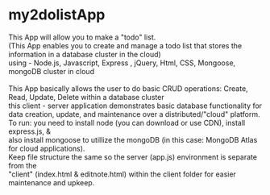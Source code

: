 # my2dolistApp <br>
This App will allow you to make a "todo" list.<br>
(This App enables you to create and manage a todo list that stores the information in a database cluster in the cloud)<br>
using - Node.js, Javascript, Express , jQuery, Html, CSS, Mongoose, mongoDB cluster in cloud<br>
<br>
This App basically allows the user to do basic CRUD operations: Create, Read, Update, Delete within a database cluster <br>
this client - server application demonstrates basic database functionality for<br>
data creation, update, and maintenance over a distributed/"cloud" platform.<br>
To run: you need to install node (you can download or use CDN), install express.js, & <br>
also install mongoose to utillize the mongoDB (in this case: MongoDB Atlas for cloud applications).<br>
Keep file structure the same so the server (app.js) environment is separate from the  <br>
"client" (index.html & editnote.html) within the client folder for easier maintenance and upkeep.
